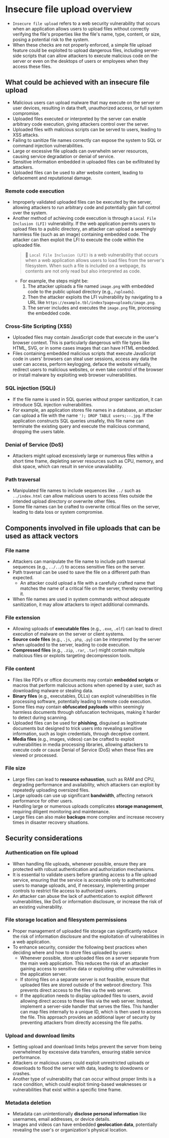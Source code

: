 # Insecure file upload overview

* `Insecure file upload` refers to a web security vulnerability that occurs when an application allows users to upload files without correctly verifying the file's properties like the file's name, type, content, or size, posing a potential risk to the system.
* When these checks are not properly enforced, a simple file upload feature could be exploited to upload dangerous files, including server-side scripts that can allow attackers to execute malicious code on the server or even on the desktops of users or employees when they access these files.

## What could be achieved with an insecure file upload

* Malicious users can upload malware that may execute on the server or user devices, resulting in data theft, unauthorized access, or full system compromise.
* Uploaded files executed or interpreted by the server can enable arbitrary code execution, giving attackers control over the server.
* Uploaded files with malicious scripts can be served to users, leading to XSS attacks.
* Failing to sanitize file names correctly can expose the system to SQL or command injection vulnerabilities.
* Large or excessive file uploads can overwhelm server resources, causing service degradation or denial of service.
* Sensitive information embedded in uploaded files can be exfiltrated by attackers.
* Uploaded files can be used to alter website content, leading to defacement and reputational damage.

### Remote code execution

* Improperly validated uploaded files can be executed by the server, allowing attackers to run arbitrary code and potentially gain full control over the system.
* Another method of achieving code execution is through a `Local File Inclusion (LFI)` vulnerability. If the web application permits users to upload files to a public directory, an attacker can upload a seemingly harmless file (such as an image) containing embedded code. The attacker can then exploit the LFI to execute the code within the uploaded file.
  > :older_man: `Local File Inclusion (LFI)` is a web vulnerability that occurs when a web application allows users to load files from the server's filesystem. When such a file is included on a webpage, its contents are not only read but also interpreted as code.
  * For example, the steps might be:
    1. The attacker uploads a file named `image.png` with embedded code to the public upload directory (e.g., `/uploads`).
    1. Then the attacker exploits the LFI vulnerability by navigating to a URL like `https://example.tbl/index?page=uploads/image.png`.
    1. The server includes and executes the `image.png` file, processing the embedded code.

### Cross-Site Scripting (XSS)

* Uploaded files may contain JavaScript code that execute in the user's browser context. This is particularly dangerous with file types like HTML, SVG, or in some cases images that can have HTML embedded.
* Files containing embedded malicious scripts that execute JavaScript code in users' browsers can steal user sessions, access any data the user can access, perform keylogging, deface the website virtually, redirect users to malicious websites, or even take control of the browser or install malware by exploiting web browser vulnerabilities.

### SQL injection (SQLi)

* If the file name is used in SQL queries without proper sanitization, it can introduce SQL injection vulnerabilities.
* For example, an application stores file names in a database, an attacker can upload a file with the name `'); DROP TABLE users;--.jpg`. If the application constructs SQL queries unsafely, this file name can terminate the existing query and execute the malicious command, dropping the users table.

### Denial of Service (DoS)

* Attackers might upload excessively large or numerous files within a short time frame, depleting server resources such as CPU, memory, and disk space, which can result in service unavailability.

### Path traversal

* Manipulated file names to include sequences like `../` such as `../index.html` can allow malicious users to access files outside the intended upload directory or overwrite other files.
* Some file names can be crafted to overwrite critical files on the server, leading to data loss or system compromise.

## Components involved in file uploads that can be used as attack vectors

### File name

* Attackers can manipulate the file name to include path traversal sequences (e.g., `../../`) to access sensitive files on the server.
* Path traversal can be used to save the file on a different path than expected.
  * An attacker could upload a file with a carefully crafted name that matches the name of a critical file on the server, thereby overwriting it.
* When file names are used in system commands without adequate sanitization, it may allow attackers to inject additional commands.

### File extension

* Allowing uploads of **executable files** (e.g., `.exe`, `.elf`) can lead to direct execution of malware on the server or client systems.
* **Source code files** (e.g., `.js`, `.php`, `.py`) can be interpreted by the server when uploaded to the server, leading to code execution.
* **Compressed files** (e.g., `.zip`, `.rar`, `.tar`) might contain multiple malicious files or exploits targeting decompression tools.

### File content

* Files like PDFs or office documents may contain **embedded scripts** or macros that perform malicious actions when opened by a user, such as downloading malware or stealing data.
* **Binary files** (e.g., executables, DLLs) can exploit vulnerabilities in file processing software, potentially leading to remote code execution.
* Some files may contain **obfuscated payloads** within seemingly harmless documents through obfuscation techniques, making it harder to detect during scanning.
* Uploaded files can be used for **phishing**, disguised as legitimate documents but designed to trick users into revealing sensitive information, such as login credentials, through deceptive content.
* **Media files** (e.g., images, videos) can be crafted to exploit vulnerabilities in media processing libraries, allowing attackers to execute code or cause Denial of Service (DoS) when these files are viewed or processed.

### File size

* Large files can lead to **resource exhaustion**, such as RAM and CPU, degrading performance and availability, which attackers can exploit by repeatedly uploading oversized files.
* Large uploads can use up significant **bandwidth**, affecting network performance for other users.
* Handling large or numerous uploads complicates **storage management**, requiring diligent monitoring and maintenance.
* Large files can also make **backups** more complex and increase recovery times in disaster recovery situations.

## Security considerations

### Authentication on file upload

* When handling file uploads, whenever possible, ensure they are protected with robust authentication and authorization mechanisms.
* It is essential to validate users before granting access to a file upload service, ensuring that the service is accessible only to authenticated users to manage uploads, and, if necessary, implementing proper controls to restrict file access to authorized users.
* An attacker can abuse the lack of authentication to exploit different vulnerabilities, like DoS or information disclosure, or increase the risk of an existing vulnerability.

### File storage location and filesystem permissions

* Proper management of uploaded file storage can significantly reduce the risk of information disclosure and the exploitation of vulnerabilities in a web application.
* To enhance security, consider the following best practices when deciding where and how to store files uploaded by users:
  * Whenever possible, store uploaded files on a server separate from the main web application. This reduces the risk of an attacker gaining access to sensitive data or exploiting other vulnerabilities in the application server.
  * If storing files on a separate server is not feasible, ensure that uploaded files are stored outside of the webroot directory. This prevents direct access to the files via the web server.
  * If the application needs to display uploaded files to users, avoid allowing direct access to these files via the web server. Instead, implement a server-side handler that serves the files. This handler can map files internally to a unique ID, which is then used to access the file. This approach provides an additional layer of security by preventing attackers from directly accessing the file paths.
  
### Upload and download limits

* Setting upload and download limits helps prevent the server from being overwhelmed by excessive data transfers, ensuring stable service performance.
* Attackers or malicious users could exploit unrestricted uploads or downloads to flood the server with data, leading to slowdowns or crashes.
* Another type of vulnerability that can occur without proper limits is a race condition, which could exploit timing-based weaknesses or vulnerabilities that exist within a specific time frame.

### Metadata deletion

* Metadata can unintentionally **disclose personal information** like usernames, email addresses, or device details.
* Images and videos can have embedded **geolocation data**, potentially revealing the user's or organization's physical location.
